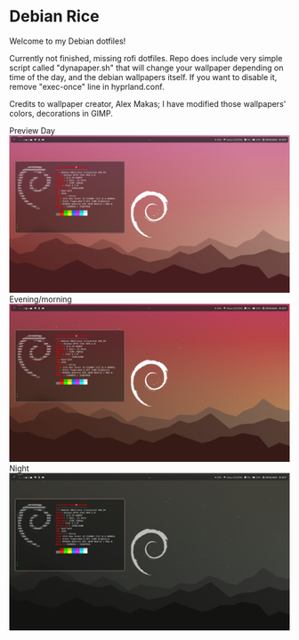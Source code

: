 # Debian Rice
Welcome to my Debian dotfiles!  

Currently not finished, missing rofi dotfiles. Repo does include very simple script called "dynapaper.sh" that will change your wallpaper depending on time of the day, and the debian wallpapers itself. If you want to disable it, remove "exec-once" line in hyprland.conf. 

Credits to wallpaper creator, Alex Makas; I have modified those wallpapers' colors, decorations in GIMP. 


Preview
Day
![day](preview/day.png)
Evening/morning
![evening-morning](preview/morning_evening.png)
Night
![night](preview/night.png)
